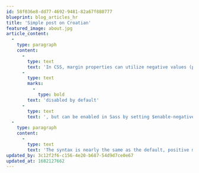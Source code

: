 ```yaml
---
id: 58f036e8-dd77-4692-9481-82a67f880777
blueprint: blog_articles_hr
title: 'Simple post on Croatian'
featured_image: about.jpg
article_content:
  -
    type: paragraph
    content:
      -
        type: text
        text: 'In CSS, margin properties can utilize negative values (padding cannot). These negative margins are '
      -
        type: text
        marks:
          -
            type: bold
        text: 'disabled by default'
      -
        type: text
        text: ', but can be enabled in Sass by setting $enable-negative-margins: true.'
  -
    type: paragraph
    content:
      -
        type: text
        text: 'The syntax is nearly the same as the default, positive margin utilities, but with the addition of n before the requested size. Here’s an example class that’s the opposite of .mt-1:'
updated_by: 3c12f2f6-c156-4e20-b687-54d9d7ce0e67
updated_at: 1682127662
---
```

